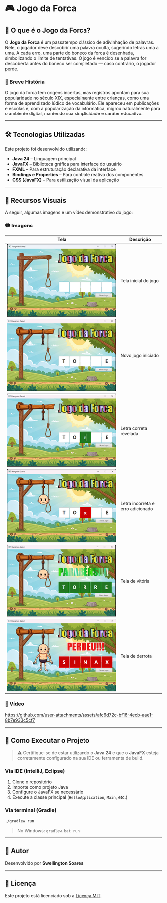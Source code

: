 # 🎮 Jogo da Forca

## 🧠 O que é o Jogo da Forca?

O **Jogo da Forca** é um passatempo clássico de adivinhação de palavras. Nele, o jogador deve descobrir uma palavra oculta, sugerindo letras uma a uma. A cada erro, uma parte do boneco da forca é desenhada, simbolizando o limite de tentativas. O jogo é vencido se a palavra for descoberta antes do boneco ser completado — caso contrário, o jogador perde.

### 📜 Breve História

O jogo da forca tem origens incertas, mas registros apontam para sua popularidade no século XIX, especialmente entre crianças, como uma forma de aprendizado lúdico de vocabulário. Ele apareceu em publicações e escolas e, com a popularização da informática, migrou naturalmente para o ambiente digital, mantendo sua simplicidade e caráter educativo.

---

## 🛠️ Tecnologias Utilizadas

Este projeto foi desenvolvido utilizando:

- **Java 24** – Linguagem principal
- **JavaFX** – Biblioteca gráfica para interface do usuário
- **FXML** – Para estruturação declarativa da interface
- **Bindings e Properties** – Para controle reativo dos componentes
- **CSS (JavaFX)** – Para estilização visual da aplicação

---

## 📁 Recursos Visuais

A seguir, algumas imagens e um vídeo demonstrativo do jogo:

### 📷 Imagens

| Tela                          | Descrição                        |
|------------------------------|----------------------------------|
| ![](doc/1-screen.png)        | Tela inicial do jogo             |
| ![](doc/2-novojogo.png)      | Novo jogo iniciado               |
| ![](doc/3-letracorreta.png)  | Letra correta revelada           |
| ![](doc/4-letraerrada.png)   | Letra incorreta e erro adicionado|
| ![](doc/5-vitoria.png)       | Tela de vitória                  |
| ![](doc/6-derrota.png)       | Tela de derrota                  |

### 🎥 Vídeo

https://github.com/user-attachments/assets/afc6d72c-bf16-4ecb-aae1-8b7e933c5cf7

---

## 🚀 Como Executar o Projeto

> ⚠️ Certifique-se de estar utilizando o **Java 24** e que o **JavaFX** esteja corretamente configurado na sua IDE ou ferramenta de build.

### Via IDE (IntelliJ, Eclipse)

1. Clone o repositório
2. Importe como projeto Java
3. Configure o JavaFX se necessário
4. Execute a classe principal (`HelloApplication`, `Main`, etc.)

### Via terminal (Gradle)

```bash
./gradlew run
```

> No Windows: `gradlew.bat run`

---

## 👤 Autor

Desenvolvido por **Swellington Soares**

---

## 📝 Licença

Este projeto está licenciado sob a [Licença MIT](LICENSE).
